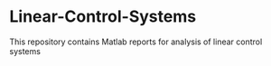 # Linear-Control-Systems
This repository contains Matlab reports for analysis of linear control systems
